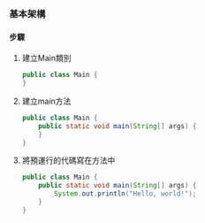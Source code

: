 ### 基本架構

#### 步驟
1. 建立Main類別
    ```java
    public class Main {
    }
    ```

2. 建立main方法
    ```java
    public class Main {
        public static void main(String[] args) {
        }
    }
    ```

3. 將預運行的代碼寫在方法中
    ```java
    public class Main {
        public static void main(String[] args) {
            System.out.println("Hello, world!");
        }
    }
    ```